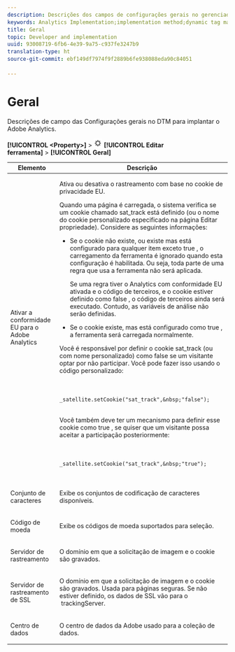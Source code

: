 ```yaml
---
description: Descrições dos campos de configurações gerais no gerenciador dinâmico de tags para implantar o Adobe Analytics.
keywords: Analytics Implementation;implementation method;dynamic tag management;dtm;general settings;eu compliance;character set;currency code;tracking server;ssl tracking server
title: Geral
topic: Developer and implementation
uuid: 93008719-6fb6-4e39-9a75-c937fe3247b9
translation-type: ht
source-git-commit: ebf149df7974f9f2889b6fe938088eda90c84051

---
```



# Geral

Descrições de campo das Configurações gerais no DTM para implantar o Adobe Analytics.

**[!UICONTROL &lt;Property>]** > ![](assets/settings_gear.png) **[!UICONTROL Editar ferramenta]** > **[!UICONTROL Geral]**

<table id="table_DD8DA303698041D296DD5DB080AF7971"> 
 <thead> 
  <tr> 
   <th colname="col1" class="entry"> Elemento </th> 
   <th colname="col2" class="entry"> Descrição </th> 
  </tr> 
 </thead>
 <tbody> 
  <tr> 
   <td colname="col1"> <p>Ativar a conformidade EU para o <span class="keyword">Adobe Analytics </span> </p> </td> 
   <td colname="col2"> <p> Ativa ou desativa o rastreamento com base no cookie de privacidade EU. </p> <p>Quando uma página é carregada, o sistema verifica se um cookie chamado <span class="filepath">sat_track</span> está definido (ou o nome do cookie personalizado especificado na página <span class="wintitle">Editar propriedade</span>). Considere as seguintes informações: </p> 
    <ul id="ul_42A6D728F0BC4FBABB0069EFB66DCB01"> 
     <li id="li_227CB14326344AA3980F20C7EACF2AD2"> <p> Se o cookie não existe, ou existe mas está configurado para qualquer item exceto <span class="term"> true </span>, o carregamento da ferramenta é ignorado quando esta configuração é habilitada. Ou seja, toda parte de uma regra que usa a ferramenta não será aplicada. </p> <p>Se uma regra tiver o Analytics com conformidade EU ativada e o código de terceiros, e o cookie estiver definido como <span class="term"> false </span>, o código de terceiros ainda será executado. Contudo, as variáveis de análise não serão definidas. </p> </li> 
     <li id="li_1E74E02D7E4646ACA86D862A1D3C6679"> Se o cookie existe, mas está configurado como <span class="term"> true </span>, a ferramenta será carregada normalmente. </li> 
    </ul> <p>Você é responsável por definir o cookie <span class="filepath"> sat_track </span> (ou com nome personalizado) como <span class="term"> false </span> se um visitante optar por não participar. Você pode fazer isso usando o código personalizado: </p> <p> 
     <code>
       _satellite.setCookie("sat_track",&amp;nbsp;"false"); 
     </code> </p> <p> Você também deve ter um mecanismo para definir esse cookie como <span class="term"> true </span>, se quiser que um visitante possa aceitar a participação posteriormente: </p> <p> 
     <code>
       _satellite.setCookie("sat_track",&amp;nbsp;"true"); 
     </code> </p> </td> 
  </tr> 
  <tr> 
   <td colname="col1"> <p>Conjunto de caracteres </p> </td> 
   <td colname="col2"> <p>Exibe os conjuntos de codificação de caracteres disponíveis. </p> </td> 
  </tr> 
  <tr> 
   <td colname="col1"> <p>Código de moeda </p> </td> 
   <td colname="col2"> <p>Exibe os códigos de moeda suportados para seleção. </p> </td> 
  </tr> 
  <tr> 
   <td colname="col1"> <p>Servidor de rastreamento </p> </td> 
   <td colname="col2"> <p>O domínio em que a solicitação de imagem e o cookie são gravados. </p> </td> 
  </tr> 
  <tr> 
   <td colname="col1"> <p>Servidor de rastreamento de SSL </p> </td> 
   <td colname="col2"> <p>O domínio em que a solicitação de imagem e o cookie são gravados. Usada para páginas seguras. Se não estiver definido, os dados de SSL vão para o  <span class="term">trackingServer</span>.  </p> </td> 
  </tr> 
  <tr> 
   <td colname="col1"> <p>Centro de dados </p> </td> 
   <td colname="col2"> <p>O centro de dados da Adobe usado para a coleção de dados. </p> </td> 
  </tr> 
 </tbody> 
</table>

